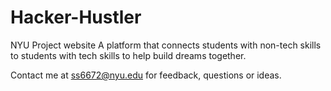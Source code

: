 # Hacker-Hustler
NYU Project website 
A platform that connects students with non-tech skills to students with tech skills to help build dreams together.

Contact me at ss6672@nyu.edu for feedback, questions or ideas. 
